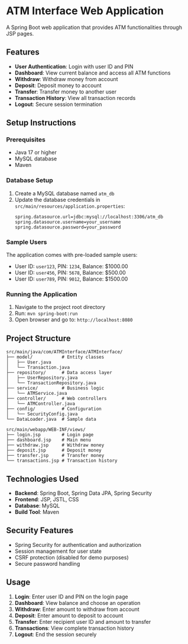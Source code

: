 # ATM Interface Web Application

A Spring Boot web application that provides ATM functionalities through JSP pages.

## Features

- **User Authentication**: Login with user ID and PIN
- **Dashboard**: View current balance and access all ATM functions
- **Withdraw**: Withdraw money from account
- **Deposit**: Deposit money to account
- **Transfer**: Transfer money to another user
- **Transaction History**: View all transaction records
- **Logout**: Secure session termination

## Setup Instructions

### Prerequisites
- Java 17 or higher
- MySQL database
- Maven

### Database Setup
1. Create a MySQL database named `atm_db`
2. Update the database credentials in `src/main/resources/application.properties`:
   ```properties
   spring.datasource.url=jdbc:mysql://localhost:3306/atm_db
   spring.datasource.username=your_username
   spring.datasource.password=your_password
   ```

### Sample Users
The application comes with pre-loaded sample users:
- User ID: `user123`, PIN: `1234`, Balance: $1000.00
- User ID: `user456`, PIN: `5678`, Balance: $500.00
- User ID: `user789`, PIN: `9012`, Balance: $1500.00

### Running the Application
1. Navigate to the project root directory
2. Run: `mvn spring-boot:run`
3. Open browser and go to: `http://localhost:8080`

## Project Structure

```
src/main/java/com/ATMInterface/ATMInterface/
├── model/           # Entity classes
│   ├── User.java
│   └── Transaction.java
├── repository/      # Data access layer
│   ├── UserRepository.java
│   └── TransactionRepository.java
├── service/         # Business logic
│   └── ATMService.java
├── controller/      # Web controllers
│   └── ATMController.java
├── config/          # Configuration
│   └── SecurityConfig.java
└── DataLoader.java  # Sample data

src/main/webapp/WEB-INF/views/
├── login.jsp        # Login page
├── dashboard.jsp    # Main menu
├── withdraw.jsp     # Withdraw money
├── deposit.jsp      # Deposit money
├── transfer.jsp     # Transfer money
└── transactions.jsp # Transaction history
```

## Technologies Used

- **Backend**: Spring Boot, Spring Data JPA, Spring Security
- **Frontend**: JSP, JSTL, CSS
- **Database**: MySQL
- **Build Tool**: Maven

## Security Features

- Spring Security for authentication and authorization
- Session management for user state
- CSRF protection (disabled for demo purposes)
- Secure password handling

## Usage

1. **Login**: Enter user ID and PIN on the login page
2. **Dashboard**: View balance and choose an operation
3. **Withdraw**: Enter amount to withdraw from account
4. **Deposit**: Enter amount to deposit to account
5. **Transfer**: Enter recipient user ID and amount to transfer
6. **Transactions**: View complete transaction history
7. **Logout**: End the session securely
